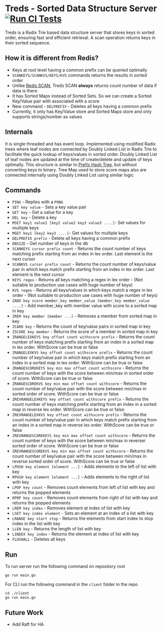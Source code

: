 # Treds - Sorted Data Structure Server  [![Run CI Tests](https://github.com/absolutelightning/treds/actions/workflows/go.yml/badge.svg)](https://github.com/absolutelightning/treds/actions/workflows/go.yml)

Treds is a Radix Trie based data structure server that stores keys in sorted order, ensuring fast and efficient retrieval.
A scan operation returns keys in their sorted sequence.

## How it is different from Redis?
* Keys at root level having a common prefix can be queried optimally
* `SCANKEYS/SCANKVS/KEYS/KVS` commands returns the results in sorted order
* Unlike [Redis SCAN](https://redis.io/docs/latest/commands/scan/), Treds SCAN **always** returns count number of data if data is there
* It has Sorted Maps instead of Sorted Sets. So we can create a Sorted Key/Value pair with associated with a score
* New command - `DELPREFIX` - Deletes all keys having a common prefix
* Currently, it only has Key/Value store and Sorted Maps store and only supports strings/number as values

## Internals

It is single threaded and has event loop.
Implemented using modified Radix trees where leaf nodes are connected by Doubly Linked List in Radix Trie to facilitate the quick lookup of keys/values in sorted order.
Doubly Linked List of leaf nodes are updated at the time of create/delete and update of keys optimally.
This structure is similar to [Prefix Hash Tree](https://people.eecs.berkeley.edu/~sylvia/papers/pht.pdf), but without converting keys to binary.
Tree Map used to store score maps also are connected internally using Doubly Linked List using similar logic

## Commands 
* `PING` - Replies with a `PONG`
* `SET key value` - Sets a key value pair
* `GET key` - Get a value for a key
* `DEL key` - Delete a key
* `MSET key1 value1 [key2 value2 key3 value3 ....]`- Set values for multiple keys
* `MGET key1 [key2 key3 ....]`- Get values for multiple keys
* `DELPREFIX prefix` - Delete all keys having a common prefix
* `DBSIZE` - Get number of keys in the db
* `SCANKEYS cursor prefix count` - Returns the count number of keys matching prefix starting from an index in lex order. Last element is the next cursor
* `SCANKVS cursor prefix count` - Returns the count number of keys/value pair in which keys match prefix starting from an index in lex order. Last element is the next cursor
* `KEYS regex` - Returns all keys matching a regex in lex order - (Not suitable to production use cases with huge number of keys)
* `KVS regex` - Returns all keys/values in which keys match a regex in lex order - (Not suitable to production use cases with huge number of keys)
* `ZADD key score member_key member_value [member_key member_value ....]` - Add member_key with member value with score to a sorted map in key
* `ZREM key member [member ...]` - Removes a member from sorted map in key
* `ZCARD key` - Returns the count of key/value pairs in sorted map in key
* `ZSCORE key member` - Returns the score of a member in sorted map in key
* `ZRANGELEXKEYS key offset count withscore prefix` - Returns the count number of keys matching prefix starting from an index in a sorted map in lex order. WithScore can be true or false
* `ZRANGELEXKVS key offset count withscore prefix` - Returns the count number of key/value pair in which keys match prefix starting from an index in a sorted map in lex order. WithScore can be true or false
* `ZRANGESCOREKEYS key min max offset count withscore` - Returns the count number of keys with the score between min/max in sorted order of score. WithScore can be true or false
* `ZRANGESCOREKVS key min max offset count withscore` - Returns the count number of key/value pair with the score between min/max in sorted order of score. WithScore can be true or false
* `ZREVRANGELEXKEYS key offset count withscore prefix` - Returns the count number of keys matching prefix starting from an index in a sorted map in reverse lex order. WithScore can be true or false
* `ZREVRANGELEXKVS key offset count withscore prefix` - Returns the count number of key/value pair in which keys match prefix starting from an index in a sorted map in reverse lex order. WithScore can be true or false
* `ZREVRANGESCOREKEYS key min max offset count withscore` - Returns the count number of keys with the score between min/max in reverser sorted order of score. WithScore can be true or false
* `ZREVRANGESCOREKVS key min max offset count withscore` - Returns the count number of key/value pair with the score between min/max in reverse sorted order of score. WithScore can be true or false
* `LPUSH key element [element ...]` - Adds elements to the left of list with key
* `RPUSH key element [element ...]` - Adds elements to the right of list with key
* `LPOP key count` - Removes count elements from left of list with key and returns the popped elements
* `RPOP key count` - Removes count elements from right of list with key and returns the popped elements
* `LREM key index` - Removes element at index of list with key
* `LSET key index element` - Sets an element at an index of a list with key
* `LRANGE key start stop` - Returns the elements from start index to stop index in the list with key
* `LLEN key` - Returns the length of list with key
* `LINDEX key index` - Returns the element at index of list with key
* `FLUSHALL` - Deletes all keys

## Run 

To run server run the following command on repository root

```text
go run main.go 
```

For CLI run the following command in the `client` folder in the repo

```text
cd ./client
go run main.go 
```

## Future Work
* Add Raft for HA
